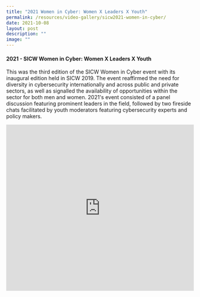 ```yaml
---
title: "2021 Women in Cyber: Women X Leaders X Youth"
permalink: /resources/video-gallery/sicw2021-women-in-cyber/
date: 2021-10-08
layout: post
description: ""
image: ""
---
```

#### **2021 - SICW Women in Cyber: Women X Leaders X Youth**

This was the third edition of the SICW Women in Cyber event with its inaugural edition held in SICW 2019. The event reaffirmed the need for diversity in cybersecurity internationally and across public and private sectors, as well as signalled the availability of opportunities within the sector for both men and women. 2021's event consisted of a panel discussion featuring prominent leaders in the field, followed by two fireside chats facilitated by youth moderators featuring cybersecurity experts and policy makers.

<iframe width="100%" height="445" src="https://www.youtube.com/embed/1haqrR_EW2I" title="YouTube video player" frameborder="0" allow="accelerometer; autoplay; clipboard-write; encrypted-media; gyroscope; picture-in-picture" allowfullscreen=""></iframe>